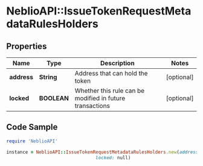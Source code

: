 # NeblioAPI::IssueTokenRequestMetadataRulesHolders

## Properties
Name | Type | Description | Notes
------------ | ------------- | ------------- | -------------
**address** | **String** | Address that can hold the token | [optional] 
**locked** | **BOOLEAN** | Whether this rule can be modified in future transactions | [optional] 

## Code Sample

```ruby
require 'NeblioAPI'

instance = NeblioAPI::IssueTokenRequestMetadataRulesHolders.new(address: null,
                                 locked: null)
```


